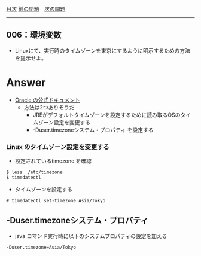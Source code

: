 [目次](../toc.md)
[前の問題](../005/README.md)　[次の問題](../007/README.md)

***
## 006：環境変数

* Linuxにて、実行時のタイムゾーンを東京にするように明示するための方法を提示せよ。



# Answer

- [Oracle の公式ドキュメント](https://docs.oracle.com/javase/jp/9/troubleshoot/time-zone-settings-jre.htm)
  - 方法は2つありそうだ
    - JREがデフォルトタイムゾーンを設定するために読み取るOSのタイムゾーン設定を変更する
    - -Duser.timezoneシステム・プロパティ を設定する



### Linux のタイムゾーン設定を変更する

- 設定されているtimezone を確認

```
$ less  /etc/timezone 
$ timedatectl
```

- タイムゾーンを設定する

```
# timedatectl set-timezone Asia/Tokyo
```



## -Duser.timezoneシステム・プロパティ

- java コマンド実行時に以下のシステムプロパティの設定を加える

```
-Duser.timezone=Asia/Tokyo
```

